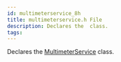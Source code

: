 ```yaml
---
id: multimeterservice_8h
title: multimeterservice.h File
description: Declares the  class.
tags:
---
```

Declares the [MultimeterService](classMultimeterService) class.




